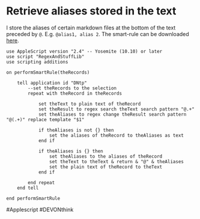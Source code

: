 # Retrieve aliases stored in the text

I store the aliases of certain markdown files at the bottom of the text preceded by `@`. E.g. `@alias1, alias 2`. The smart-rule can be downloaded [here][1].

```applescript
use AppleScript version "2.4" -- Yosemite (10.10) or later
use script "RegexAndStuffLib"
use scripting additions

on performSmartRule(theRecords)
	
	tell application id "DNtp"
		--set theRecords to the selection
		repeat with theRecord in theRecords
			
			set theText to plain text of theRecord
			set theResult to regex search theText search pattern "@.+"
			set theAliases to regex change theResult search pattern "@(.+)" replace template "$1"
			
			if theAliases is not {} then
				set the aliases of theRecord to theAliases as text
			end if
			
			if theAliases is {} then
				set theAliases to the aliases of theRecord
				set theText to theText & return & "@" & theAliases
				set the plain text of theRecord to theText
			end if
			
		end repeat
	end tell
	
end performSmartRule

```

[1]:	https://bcdav.blot.im/DT3-Smart-rules

#Applescript #DEVONthink